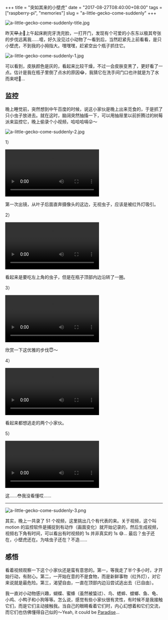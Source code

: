 +++
title = "突如其来的小壁虎"
date = "2017-08-27T08:40:00+08:00"
tags = ["raspberry-pi", "memories"]
slug = "a-little-gecko-come-suddenly"
+++

![a-little-gecko-come-suddenly-title.jpg](/images/a-little-gecko-come-suddenly-title.jpg "小壁虎")

昨天~~早上~~🌚上午起床刷完牙洗完脸，一打开门，发现有个可爱的小东东以极其夸张的步伐远离我……噫，好久没见过小动物了～看到后，当然赶紧先上前看看，是只小壁虎，不到我的小拇指大。嘿嘿嘿，赶紧空出个瓶子抓住它。

![a-little-gecko-come-suddenly-1.jpg](/images/a-little-gecko-come-suddenly-1.jpg "捕获成功")

可以看到，皮肤颜色是灰的，看起来比较干燥，不过一会皮肤变黑了，更好看了一点。估计是我在瓶子里倒了点水的原因😂，我猜它在洗手间门口也许就是为了水而来吧🤔...

## 监控

晚上睡觉前，突然想到中午百度的时候，说这小家伙是晚上出来觅食的，于是抓了只小虫子放进去。就在这时，脑阔突然抽搐一下，可以用抽屉里以前折腾过的树莓派来监控它，晚上偷录个小视频，哈哈哈嗝😜～

![a-little-gecko-come-suddenly-2.jpg](/images/a-little-gecko-come-suddenly-2.jpg "树莓派已就位")

1）

![a-little-gecko-come-suddenly-1.mp4](/videos/a-little-gecko-come-suddenly-1.mp4)

第一次出镜，从叶子后面直奔摄像头的这边，无视虫子，应该是被红外灯吸引。

2）

![a-little-gecko-come-suddenly-2.mp4](/videos/a-little-gecko-come-suddenly-2.mp4)

看起来是要吃左上角的虫子，但是在瓶子顶部内边沿转了一圈。

3）

![a-little-gecko-come-suddenly-3.mp4](/videos/a-little-gecko-come-suddenly-3.mp4)

欣赏一下这优雅的步伐😇～

4）

![a-little-gecko-come-suddenly-4.mp4](/videos/a-little-gecko-come-suddenly-4.mp4)

看起来都想逃走的两个小家伙。

5）

![a-little-gecko-come-suddenly-5.mp4](/videos/a-little-gecko-come-suddenly-5.mp4)

这……😳我没看懂哎……

---

![a-little-gecko-come-suddenly-3.png](/images/a-little-gecko-come-suddenly-3.png "树莓派一个晚上录下的视频")

其实，晚上一共录了 51 个视频，这里挑出几个有代表的来。关于视频，这个叫 motion 的监控软件是捕捉到有动作（画面变化）就开始记录的，然后生成视频，视频右下角有时间，可以看出有时视频的 1s 并非真实的 1s 😅... 最后？虫子还在，小壁虎还在。为啥虫子还在？不造……

## 感悟

看着视频观察一下这个小家伙还是蛮有意思的。第一，等我走了半个多小时，才开始行动，有耐心。第二，一开始在意的不是食物，而是新鲜事物（红外灯），对它来说就是最危险。第三，渴望自由，一直在顶部内边沿尝试逃出去（已自由）。

我一直对小动物感兴趣，蝴蝶、蜜蜂（虽然被蛰过）、鸟、蟋蟀、螳螂、鱼、龟、小鸡、小鸭子和小狗等等。怎么说，感觉有些小家伙很有灵性，有时候不是我接触它们，而是它们主动接触我。当自己的眼睛看着它们时，内心幻想着和它们交流，而它们也仿佛懂得自己似的～Yeah, it could be [Paradise](https://music.163.com/song?id=17177236)...
